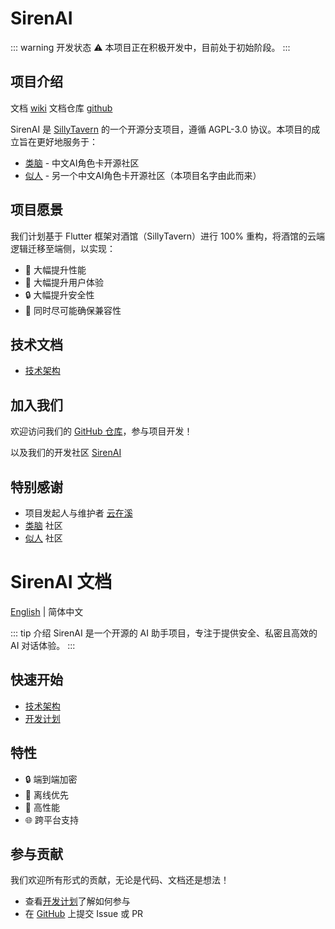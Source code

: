 # SirenAI

::: warning 开发状态
⚠️ 本项目正在积极开发中，目前处于初始阶段。
:::

## 项目介绍

文档 [wiki](https://docs.sirenai.org)
文档仓库 [github](https://github.com/yunzaixi-dev/sirenai-docs)

SirenAI 是 [SillyTavern](https://github.com/SillyTavern/SillyTavern) 的一个开源分支项目，遵循 AGPL-3.0 协议。本项目的成立旨在更好地服务于：

- [类脑](https://discord.gg/bNmEB4SK9h) - 中文AI角色卡开源社区
- [似人](https://discord.gg/f6VfJU86SQ) - 另一个中文AI角色卡开源社区（本项目名字由此而来）

## 项目愿景

我们计划基于 Flutter 框架对酒馆（SillyTavern）进行 100% 重构，将酒馆的云端逻辑迁移至端侧，以实现：

- 🚀 大幅提升性能
- 💫 大幅提升用户体验
- 🔒 大幅提升安全性
- 🔄 同时尽可能确保兼容性

## 技术文档

- [技术架构](./technical-architecture.md)

## 加入我们

欢迎访问我们的 [GitHub 仓库](https://github.com/yunzaixi-dev/sirenai)，参与项目开发！

以及我们的开发社区 [SirenAI](https://discord.gg/mBD77vwUCB)

## 特别感谢

- 项目发起人与维护者 [云在溪](https://zaixi.dev)
- [类脑](https://discord.gg/bNmEB4SK9h) 社区
- [似人](https://discord.gg/f6VfJU86SQ) 社区

# SirenAI 文档

[English](/en/) | 简体中文

::: tip 介绍
SirenAI 是一个开源的 AI 助手项目，专注于提供安全、私密且高效的 AI 对话体验。
:::

## 快速开始

- [技术架构](./technical-architecture.md)
- [开发计划](./development-plan.md)

## 特性

- 🔒 端到端加密
- 💫 离线优先
- 🚀 高性能
- 🌐 跨平台支持

## 参与贡献

我们欢迎所有形式的贡献，无论是代码、文档还是想法！

- 查看[开发计划](./development-plan.md)了解如何参与
- 在 [GitHub](https://github.com/yunzaixi-dev/sirenai-docs) 上提交 Issue 或 PR
